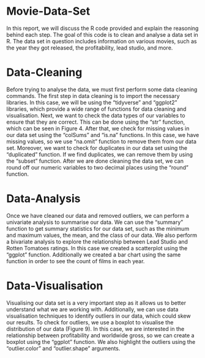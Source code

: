 # Movie-Data-Set
In this report, we will discuss the R code provided and explain the reasoning behind each step. The goal of this code is to clean and analyse a data set in R. The data set in question includes information on various movies, such as the year they got released, the profitability, lead studio, and more.

# Data-Cleaning
Before trying to analyse the data, we must first perform some data cleaning commands. The first step in data cleaning is to import the necessary libraries. In this case, we will be using the “tidyverse” and “ggplot2” libraries, which provide a wide range of functions for data cleaning and visualisation. 
Next, we want to check the data types of our variables to ensure that they are correct. This can be done using the “str” function, which can be seen in Figure 4. After that, we check for missing values in our data set using the “colSums” and “is.na” functions. In this case, we have missing values, so we use “na.omit” function to remove them from our data set.
Moreover, we want to check for duplicates in our data set using the “duplicated” function. If we find duplicates, we can remove them by using the “subset” function. 
After we are done cleaning the data set, we can round off our numeric variables to two decimal places using the “round” function. 

# Data-Analysis
Once we have cleaned our data and removed outliers, we can perform a univariate analysis to summarise our data. We can use the “summary” function to get summary statistics for our data set, such as the minimum and maximum values, the mean, and the class of our data. 
We also perform a bivariate analysis to explore the relationship between Lead Studio and Rotten Tomatoes ratings. In this case we created a scatterplot using the “ggplot” function. Additionally we created a bar chart using the same function in order to see the count of films in each year. 

# Data-Visualisation
Visualising our data set is a very important step as it allows us to better understand what we are working with. Additionally, we can use data visualisation techniques to identify outliers in our data, which could skew our results. To check for outliers, we use a boxplot to visualise the distribution of our data (Figure 9). In this case, we are interested in the relationship between profitability and worldwide gross, so we can create a boxplot using the “ggplot” function. We also highlight the outliers using the “outlier.color” and “outlier.shape” arguments. 

